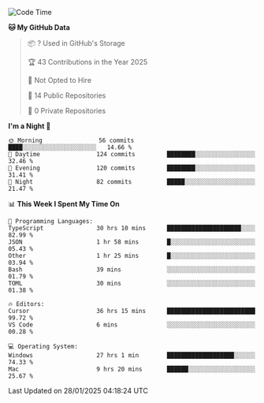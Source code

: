 <!--START_SECTION:waka-->
![Code Time](http://img.shields.io/badge/Code%20Time-6%2C593%20hrs%205%20mins-blue)

**🐱 My GitHub Data** 

> 📦 ? Used in GitHub's Storage 
 > 
> 🏆 43 Contributions in the Year 2025
 > 
> 🚫 Not Opted to Hire
 > 
> 📜 14 Public Repositories 
 > 
> 🔑 0 Private Repositories 
 > 
**I'm a Night 🦉** 

```text
🌞 Morning                56 commits          ████░░░░░░░░░░░░░░░░░░░░░   14.66 % 
🌆 Daytime                124 commits         ████████░░░░░░░░░░░░░░░░░   32.46 % 
🌃 Evening                120 commits         ████████░░░░░░░░░░░░░░░░░   31.41 % 
🌙 Night                  82 commits          █████░░░░░░░░░░░░░░░░░░░░   21.47 % 
```


📊 **This Week I Spent My Time On** 

```text
💬 Programming Languages: 
TypeScript               30 hrs 10 mins      █████████████████████░░░░   82.99 % 
JSON                     1 hr 58 mins        █░░░░░░░░░░░░░░░░░░░░░░░░   05.43 % 
Other                    1 hr 25 mins        █░░░░░░░░░░░░░░░░░░░░░░░░   03.94 % 
Bash                     39 mins             ░░░░░░░░░░░░░░░░░░░░░░░░░   01.79 % 
TOML                     30 mins             ░░░░░░░░░░░░░░░░░░░░░░░░░   01.38 % 

🔥 Editors: 
Cursor                   36 hrs 15 mins      █████████████████████████   99.72 % 
VS Code                  6 mins              ░░░░░░░░░░░░░░░░░░░░░░░░░   00.28 % 

💻 Operating System: 
Windows                  27 hrs 1 min        ███████████████████░░░░░░   74.33 % 
Mac                      9 hrs 20 mins       ██████░░░░░░░░░░░░░░░░░░░   25.67 % 
```


 Last Updated on 28/01/2025 04:18:24 UTC
<!--END_SECTION:waka-->

